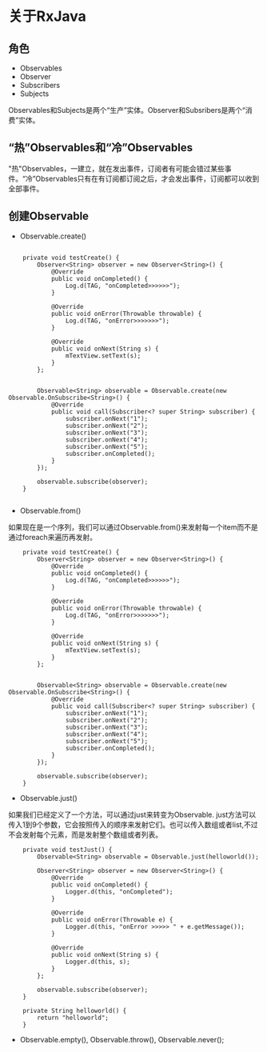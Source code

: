 # 关于RxJava

## 角色
* Observables
* Observer
* Subscribers
* Subjects

Observables和Subjects是两个“生产”实体。Observer和Subsribers是两个“消费”实体。

## “热”Observables和“冷”Observables
"热"Observables，一建立，就在发出事件，订阅者有可能会错过某些事件。“冷”Observables只有在有订阅都订阅之后，才会发出事件，订阅都可以收到全部事件。

## 创建Observable

* Observable.create()

```  

    private void testCreate() {
        Observer<String> observer = new Observer<String>() {
            @Override
            public void onCompleted() {
                Log.d(TAG, "onCompleted>>>>>>");
            }

            @Override
            public void onError(Throwable throwable) {
                Log.d(TAG, "onError>>>>>>>");
            }

            @Override
            public void onNext(String s) {
                mTextView.setText(s);
            }
        };


        Observable<String> observable = Observable.create(new Observable.OnSubscribe<String>() {
            @Override
            public void call(Subscriber<? super String> subscriber) {
                subscriber.onNext("1");
                subscriber.onNext("2");
                subscriber.onNext("3");
                subscriber.onNext("4");
                subscriber.onNext("5");
                subscriber.onCompleted();
            }
        });

        observable.subscribe(observer);
    }  


```

* Observable.from()

如果现在是一个序列，我们可以通过Observable.from()来发射每一个item而不是通过foreach来遍历再发射。

```
    private void testCreate() {
        Observer<String> observer = new Observer<String>() {
            @Override
            public void onCompleted() {
                Log.d(TAG, "onCompleted>>>>>>");
            }

            @Override
            public void onError(Throwable throwable) {
                Log.d(TAG, "onError>>>>>>>");
            }

            @Override
            public void onNext(String s) {
                mTextView.setText(s);
            }
        };


        Observable<String> observable = Observable.create(new Observable.OnSubscribe<String>() {
            @Override
            public void call(Subscriber<? super String> subscriber) {
                subscriber.onNext("1");
                subscriber.onNext("2");
                subscriber.onNext("3");
                subscriber.onNext("4");
                subscriber.onNext("5");
                subscriber.onCompleted();
            }
        });

        observable.subscribe(observer);
    }

```

* Observable.just()

如果我们已经定义了一个方法，可以通过just来转变为Observable. just方法可以传入1到9个参数，它会按照传入的顺序来发射它们。也可以传入数组或者list,不过不会发射每个元素，而是发射整个数组或者列表。

```
    private void testJust() {
        Observable<String> observable = Observable.just(helloworld());

        Observer<String> observer = new Observer<String>() {
            @Override
            public void onCompleted() {
                Logger.d(this, "onCompleted");
            }

            @Override
            public void onError(Throwable e) {
                Logger.d(this, "onError >>>>> " + e.getMessage());
            }

            @Override
            public void onNext(String s) {
                Logger.d(this, s);
            }
        };

        observable.subscribe(observer);
    }

    private String helloworld() {
        return "helloworld";
    }

```

* Observable.empty(), Observable.throw(), Observable.never();
